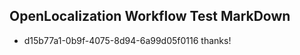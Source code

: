 ## OpenLocalization Workflow Test MarkDown
* d15b77a1-0b9f-4075-8d94-6a99d05f0116 thanks!

<!--HONumber=Oct16_HO4-->


